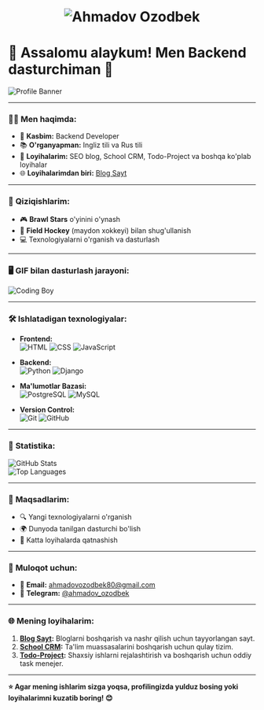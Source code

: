 <h1 align="center">
  <img src="name.svg" alt="Ahmadov Ozodbek"/>
</h1>

# 🌟 Assalomu alaykum! Men Backend dasturchiman 👋  

![Profile Banner](https://i.imgur.com/zpP7B8V.png)

---

### 🧑‍💻 **Men haqimda:**
- 💼 **Kasbim:** Backend Developer  
- 📚 **O'rganyapman:** Ingliz tili va Rus tili  
- 🌱 **Loyihalarim:** SEO blog, School CRM, Todo-Project va boshqa ko'plab loyihalar  
- 🌐 **Loyihalarimdan biri:** [Blog Sayt](https://github.com/070DBEK/blog-sayt.git)  

---

### 🎯 **Qiziqishlarim:**
- 🎮 **Brawl Stars** o'yinini o'ynash  
- 🏑 **Field Hockey** (maydon xokkeyi) bilan shug'ullanish  
- 💻 Texnologiyalarni o'rganish va dasturlash  

---

### 🖥️ **GIF bilan dasturlash jarayoni:**
![Coding Boy](https://media.giphy.com/media/3o7abkhOpu0NwenH3O/giphy.gif)  

---

### 🛠️ **Ishlatadigan texnologiyalar:**
- **Frontend:**  
  ![HTML](https://img.shields.io/badge/HTML-239120?style=for-the-badge&logo=html5&logoColor=white)
  ![CSS](https://img.shields.io/badge/CSS-1572B6?style=for-the-badge&logo=css3&logoColor=white)
  ![JavaScript](https://img.shields.io/badge/JavaScript-F7DF1E?style=for-the-badge&logo=javascript&logoColor=black)

- **Backend:**  
  ![Python](https://img.shields.io/badge/Python-3776AB?style=for-the-badge&logo=python&logoColor=white)
  ![Django](https://img.shields.io/badge/Django-092E20?style=for-the-badge&logo=django&logoColor=white)

- **Ma'lumotlar Bazasi:**  
  ![PostgreSQL](https://img.shields.io/badge/PostgreSQL-316192?style=for-the-badge&logo=postgresql&logoColor=white)
  ![MySQL](https://img.shields.io/badge/MySQL-4479A1?style=for-the-badge&logo=mysql&logoColor=white)

- **Version Control:**  
  ![Git](https://img.shields.io/badge/Git-F05032?style=for-the-badge&logo=git&logoColor=white)
  ![GitHub](https://img.shields.io/badge/GitHub-181717?style=for-the-badge&logo=github&logoColor=white)

---

### 🚀 **Statistika:**
![GitHub Stats](https://github-readme-stats.vercel.app/api?username=070DBEK&show_icons=true&theme=radical)  
![Top Languages](https://github-readme-stats.vercel.app/api/top-langs/?username=070DBEK&layout=compact&theme=radical)

---

### 🎯 **Maqsadlarim:**
- 🔍 Yangi texnologiyalarni o'rganish
- 🌍 Dunyoda tanilgan dasturchi bo'lish
- 💼 Katta loyihalarda qatnashish  

---

### 💬 **Muloqot uchun:**
- 📧 **Email:** ahmadovozodbek80@gmail.com  
- 📱 **Telegram:** [@ahmadov_ozodbek](https://t.me/ahmadov_ozodbek)  

---

### 🌐 **Mening loyihalarim:**
1. **[Blog Sayt](https://github.com/070DBEK/blog-sayt.git):** Bloglarni boshqarish va nashr qilish uchun tayyorlangan sayt.
2. **[School CRM](https://github.com/070DBEK/school-crm.git):** Ta'lim muassasalarini boshqarish uchun qulay tizim.
3. **[Todo-Project](https://github.com/070DBEK/todo-project.git):** Shaxsiy ishlarni rejalashtirish va boshqarish uchun oddiy task menejer.

---

**⭐ Agar mening ishlarim sizga yoqsa, profilingizda yulduz bosing yoki loyihalarimni kuzatib boring! 😊**
